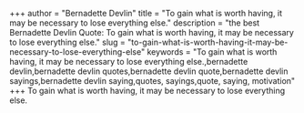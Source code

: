 +++
author = "Bernadette Devlin"
title = "To gain what is worth having, it may be necessary to lose everything else."
description = "the best Bernadette Devlin Quote: To gain what is worth having, it may be necessary to lose everything else."
slug = "to-gain-what-is-worth-having-it-may-be-necessary-to-lose-everything-else"
keywords = "To gain what is worth having, it may be necessary to lose everything else.,bernadette devlin,bernadette devlin quotes,bernadette devlin quote,bernadette devlin sayings,bernadette devlin saying,quotes, sayings,quote, saying, motivation"
+++
To gain what is worth having, it may be necessary to lose everything else.

